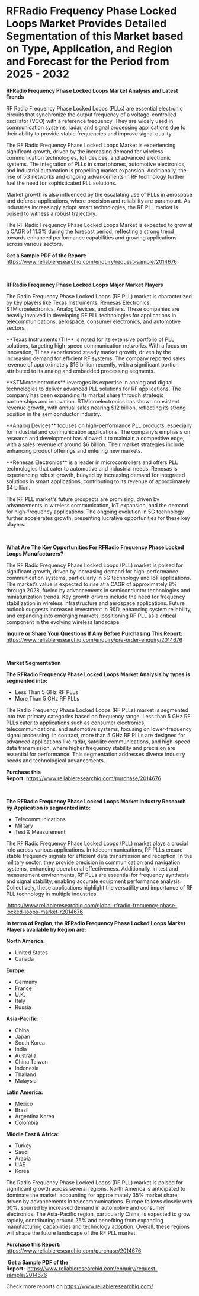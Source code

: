 <p><h1>RFRadio Frequency Phase Locked Loops Market Provides Detailed Segmentation of this Market based on Type, Application, and Region and Forecast for the Period from 2025 - 2032</h1></p><p><strong>RFRadio Frequency Phase Locked Loops Market Analysis and Latest Trends</strong></p>
<p><p>RF Radio Frequency Phase Locked Loops (PLLs) are essential electronic circuits that synchronize the output frequency of a voltage-controlled oscillator (VCO) with a reference frequency. They are widely used in communication systems, radar, and signal processing applications due to their ability to provide stable frequencies and improve signal quality.</p><p>The RF Radio Frequency Phase Locked Loops Market is experiencing significant growth, driven by the increasing demand for wireless communication technologies, IoT devices, and advanced electronic systems. The integration of PLLs in smartphones, automotive electronics, and industrial automation is propelling market expansion. Additionally, the rise of 5G networks and ongoing advancements in RF technology further fuel the need for sophisticated PLL solutions.</p><p>Market growth is also influenced by the escalating use of PLLs in aerospace and defense applications, where precision and reliability are paramount. As industries increasingly adopt smart technologies, the RF PLL market is poised to witness a robust trajectory.</p><p>The RF Radio Frequency Phase Locked Loops Market is expected to grow at a CAGR of 11.3% during the forecast period, reflecting a strong trend towards enhanced performance capabilities and growing applications across various sectors.</p></p>
<p><strong>Get a Sample PDF of the Report:&nbsp;</strong> <a href="https://www.reliableresearchiq.com/enquiry/request-sample/2014676?utm_campaign=1877&utm_medium=2&utm_source=Github&utm_content=ia&utm_term=17012025&utm_id=rfradio-frequency-phase-locked-loops">https://www.reliableresearchiq.com/enquiry/request-sample/2014676</a></p>
<p>&nbsp;</p>
<p><strong>RFRadio Frequency Phase Locked Loops Major Market Players</strong></p>
<p><p>The Radio Frequency Phase Locked Loops (RF PLL) market is characterized by key players like Texas Instruments, Renesas Electronics, STMicroelectronics, Analog Devices, and others. These companies are heavily involved in developing RF PLL technologies for applications in telecommunications, aerospace, consumer electronics, and automotive sectors.</p><p>**Texas Instruments (TI)** is noted for its extensive portfolio of PLL solutions, targeting high-speed communication networks. With a focus on innovation, TI has experienced steady market growth, driven by the increasing demand for efficient RF systems. The company reported sales revenue of approximately $16 billion recently, with a significant portion attributed to its analog and embedded processing segments.</p><p>**STMicroelectronics** leverages its expertise in analog and digital technologies to deliver advanced PLL solutions for RF applications. The company has been expanding its market share through strategic partnerships and innovation. STMicroelectronics has shown consistent revenue growth, with annual sales nearing $12 billion, reflecting its strong position in the semiconductor industry.</p><p>**Analog Devices** focuses on high-performance PLL products, especially for industrial and communication applications. The company’s emphasis on research and development has allowed it to maintain a competitive edge, with a sales revenue of around $6 billion. Their market strategies include enhancing product offerings and entering new markets.</p><p>**Renesas Electronics** is a leader in microcontrollers and offers PLL technologies that cater to automotive and industrial needs. Renesas is experiencing robust growth, buoyed by increasing demand for integrated solutions in smart applications, contributing to its revenue of approximately $4 billion.</p><p>The RF PLL market's future prospects are promising, driven by advancements in wireless communication, IoT expansion, and the demand for high-frequency applications. The ongoing evolution in 5G technology further accelerates growth, presenting lucrative opportunities for these key players.</p></p>
<p>&nbsp;</p>
<p><strong>What Are The Key Opportunities For RFRadio Frequency Phase Locked Loops Manufacturers?</strong></p>
<p><p>The RF Radio Frequency Phase Locked Loops (PLL) market is poised for significant growth, driven by increasing demand for high-performance communication systems, particularly in 5G technology and IoT applications. The market’s value is expected to rise at a CAGR of approximately 8% through 2028, fueled by advancements in semiconductor technologies and miniaturization trends. Key growth drivers include the need for frequency stabilization in wireless infrastructure and aerospace applications. Future outlook suggests increased investment in R&D, enhancing system reliability, and expanding into emerging markets, positioning RF PLL as a critical component in the evolving wireless landscape.</p></p>
<p><strong>Inquire or Share Your Questions If Any Before Purchasing This Report:</strong> <a href="https://www.reliableresearchiq.com/enquiry/pre-order-enquiry/2014676?utm_campaign=1877&utm_medium=2&utm_source=Github&utm_content=ia&utm_term=17012025&utm_id=rfradio-frequency-phase-locked-loops">https://www.reliableresearchiq.com/enquiry/pre-order-enquiry/2014676</a></p>
<p>&nbsp;</p>
<p><strong>Market Segmentation</strong></p>
<p><strong>The RFRadio Frequency Phase Locked Loops Market Analysis by types is segmented into:</strong></p>
<p><ul><li>Less Than 5 GHz RF PLLs</li><li>More Than 5 GHz RF PLLs</li></ul></p>
<p><p>The Radio Frequency Phase Locked Loops (RF PLLs) market is segmented into two primary categories based on frequency range. Less than 5 GHz RF PLLs cater to applications such as consumer electronics, telecommunications, and automotive systems, focusing on lower-frequency signal processing. In contrast, more than 5 GHz RF PLLs are designed for advanced applications like radar, satellite communications, and high-speed data transmission, where higher frequency stability and precision are essential for performance. This segmentation addresses diverse industry needs and technological advancements.</p></p>
<p><strong>Purchase this Report:&nbsp;</strong><a href="https://www.reliableresearchiq.com/purchase/2014676?utm_campaign=1877&utm_medium=2&utm_source=Github&utm_content=ia&utm_term=17012025&utm_id=rfradio-frequency-phase-locked-loops">https://www.reliableresearchiq.com/purchase/2014676</a></p>
<p>&nbsp;</p>
<p><strong>The RFRadio Frequency Phase Locked Loops Market Industry Research by Application is segmented into:</strong></p>
<p><ul><li>Telecommunications</li><li>Military</li><li>Test & Measurement</li></ul></p>
<p><p>The RF Radio Frequency Phase Locked Loops (PLL) market plays a crucial role across various applications. In telecommunications, RF PLLs ensure stable frequency signals for efficient data transmission and reception. In the military sector, they provide precision in communication and navigation systems, enhancing operational effectiveness. Additionally, in test and measurement environments, RF PLLs are essential for frequency synthesis and signal stability, enabling accurate equipment performance analysis. Collectively, these applications highlight the versatility and importance of RF PLL technology in multiple industries.</p></p>
<p><a href="https://www.reliableresearchiq.com/global-rfradio-frequency-phase-locked-loops-market-r2014676?utm_campaign=1877&utm_medium=2&utm_source=Github&utm_content=ia&utm_term=17012025&utm_id=rfradio-frequency-phase-locked-loops">&nbsp;https://www.reliableresearchiq.com/global-rfradio-frequency-phase-locked-loops-market-r2014676</a></p>
<p><strong>In terms of Region, the RFRadio Frequency Phase Locked Loops Market Players available by Region are:</strong></p>
<p>
    <p> <strong> North America: </strong>
        <ul>
            <li>United States</li>
            <li>Canada</li>
        </ul>
        </p> 
    <p> <strong> Europe: </strong>
        <ul>
            <li>Germany</li>
            <li>France</li>
            <li>U.K.</li>
            <li>Italy</li>
            <li>Russia</li>
        </ul>
        </p> 
    <p> <strong> Asia-Pacific: </strong>
        <ul>
            <li>China</li>
            <li>Japan</li>
            <li>South Korea</li>
            <li>India</li>
            <li>Australia</li>
            <li>China Taiwan</li>
            <li>Indonesia</li>
            <li>Thailand</li>
            <li>Malaysia</li>
        </ul>
        </p> 
    <p> <strong> Latin America: </strong>
        <ul>
            <li>Mexico</li>
            <li>Brazil</li>
            <li>Argentina Korea</li>
            <li>Colombia</li>
        </ul>
        </p> 
    <p> <strong> Middle East & Africa: </strong>
        <ul>
            <li>Turkey</li>
            <li>Saudi</li>
            <li>Arabia</li>
            <li>UAE</li>
            <li>Korea</li>
        </ul>
    </p>
    </p>
<p><p>The Radio Frequency Phase Locked Loops (RF PLL) market is poised for significant growth across several regions. North America is anticipated to dominate the market, accounting for approximately 35% market share, driven by advancements in telecommunications. Europe follows closely with 30%, spurred by increased demand in automotive and consumer electronics. The Asia-Pacific region, particularly China, is expected to grow rapidly, contributing around 25% and benefiting from expanding manufacturing capabilities and technology adoption. Overall, these regions will shape the future landscape of the RF PLL market.</p></p>
<p><strong>Purchase this Report: </strong><a href="https://www.reliableresearchiq.com/purchase/2014676?utm_campaign=1877&utm_medium=2&utm_source=Github&utm_content=ia&utm_term=17012025&utm_id=rfradio-frequency-phase-locked-loops">https://www.reliableresearchiq.com/purchase/2014676</a></p>
<p>&nbsp;<strong>Get a Sample PDF of the Report:&nbsp;&nbsp;</strong><a href="https://www.reliableresearchiq.com/enquiry/request-sample/2014676?utm_campaign=1877&utm_medium=2&utm_source=Github&utm_content=ia&utm_term=17012025&utm_id=rfradio-frequency-phase-locked-loops">https://www.reliableresearchiq.com/enquiry/request-sample/2014676</a></p>
<p><strong></strong></p>
<p>Check more reports on <a href="https://www.reliableresearchiq.com/?utm_campaign=1877&utm_medium=2&utm_source=Github&utm_content=ia&utm_term=17012025&utm_id=rfradio-frequency-phase-locked-loops">https://www.reliableresearchiq.com/</a></p>
